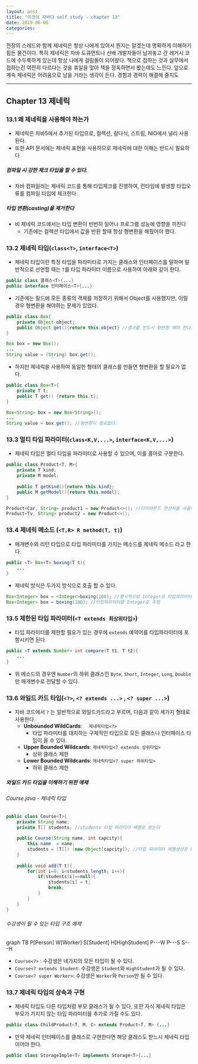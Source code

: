 ```yaml
---
layout: post
title: "이것이 자바다 self study - chapter 13"
date: 2019-06-06
categories:
---
```


전장의 스레드와 함께 제네릭은 항상 나에게 있어서 뭔지는 알겠는데 명확하게 이해하기 힘든 물건이다. 특히 제네릭은 자바 도큐먼트나 선배 개발자들이 남겨놓고 간 레거시 코드에 수두룩하게 있는데 항상 나에게 걸림돌이 되어왔다. 책으로 접하는 것과 실무에서 접하는건 여전히 다르다는 것을 휴일을 맞아 책을 정독하면서 봤는데도 느낀다. 앞으로 계속 제네릭은 어려움으로 남을 거라는 생각이 든다. 경험과 경력이 해결해 줄지도

---

## Chapter 13 제네릭

### 13.1 왜 제네릭을 사용해야 하는가

- 제네릭은 자바5에서 추가된 타입으로, 컬렉션, 람다식, 스트림, NIO에서 널리 사용된다.
- 또한 API 문서에는 제네릭 표현을 사용하므로 제네릭에 대한 이해는 반드시 필요하다

##### 컴파일 시 강한 체크 타입을 할 수 있다.

- 자바 컴파일러는 제네릭 코드를 통해 타입체크를 진행하여, 런타임에 발생할 타입오류를 컴파일 타입에 체크한다.

##### 타입 변환(casting)을 제거한다

- 비 제네릭 코드에서는 타입 변환이 빈번히 일어나 프로그램 성능에 영향을 끼친다
  - 기존에는 컬렉션 타입에서 값을 반환 할때 항상 형변환을 해줬어야 했다.

### 13.2 제네릭 타입(`class<T>`, `interface<T>`)

- 제네릭 타입이란 특정 타입을 파라미터로 가지는 클래스와 인터페이스를 말하며 일반적으로 선언할 때는 `T`를 타입 파라미터 이름으로 사용하여 아래와 같이 한다.

```java
public class 클래스<T>{...}
public interface 인터페이스<T>{...}
```

- 기존에는 필드에 모든 종류의 객체를 저장하기 위해서 Object를 사용했지만, 이럴 경우 형변환을 해야하는 문제가 있었다.

```java
public class Box{
    private Object object;
    public Object get(){return this.object} //결과를 반드시 형변환 해야 한다.
}

Box box = new Box();
...
String value = (String) box.get();
```

- 하지만 제네릭을 사용하여 동일한 형태의 클래스를 만들면 형변환을 할 필요가 없다.

```java
public class Box<T>{
    private T t;
    public T get() {return this.t};
}

Box<String> box = new Box<String>();
...
String value = box.get(); //형변환이 필요없다. 
```

### 13.3 멀티 타입 파라미터(`class<K,V,...>`, `interface<K,V,...>`)

- 제네릭 타입은 멀티 타입을 파라미터로 사용할 수 있으며, 이를 콤마로 구분한다.

```java
public class Product<T, M>{
    private T kind;
    private M model;
    
    public T getKind(){return this.kind};
    public M getModel(){return this.model};
}

Product<Car, String> product1 = new Product<>(); //다이아몬드 연산자를 사용해 타입유추
Product<Tv, String> product2 = new Product<>();

```

### 13.4 제네릭 메소드 (`<T,R> R method(T, t)`)

- 매개변수와 리턴 타입으로 타입 파라미터를 가지는 메소드를 제네릭 메소드 라고 한다.

```java
public <T> Box<T> boxing(T t){
    ...
}
```

- 제네릭 방식은 두가지 방식으로 호출 할 수 있다.

```java
Box<Integer> box = <Integer>boxing(100); //명시적으로 Integer로 타입파라미터 지정
Box<Integer> box = boxing(100); //타입파라미터를 Integer로 추정
```

### 13.5 제한된 타입 파라미터(`<T extends 최상위타입>`)

- 타입 파라미터를 제한할 필요가 있는 경우에 `extends` 예약어를 타입파라미터에 포함시키면 된다.

```java
public <T extends Number> int compare(T t1, T t2){
    ...
}
```

- 위 메소드의 경우엔 `Number`의 하위 클래스인 `Byte`, `Short`, `Integer`, `Long`, `Double`만 매개변수로 전달할 수 있다.

### 13.6 와일드 카드 타입(`<?>`, `<? extends ...>` , `<? super ...>`)

- 자바 코드에서 `?` 는 일반적으로 와일드카드라고 부르며, 다음과 같이 세가지 형태로 사용한다.
  - **Unbounded WildCards**: `	제네릭타입<?>`
    - 타입 파라미터를 대치하는 구체적인 타입으로 모든 클래스나 인터페이스 타입이 올 수 있다.
  - **Upper Bounded Wildcards**: `제네릭타입<? extends 상위타입>`
    - 상위 클래스 제한
  - **Lower Bounded Wildcards**: `제네릭타입<? super 하위타입>`
    - 하위 클래스 제한

##### 와일드 카드 타입을 이해하기 위한 예제

###### Course.java - 제네릭 타입

```java
public class Course<T>{
    private String name;
    private T[] students; //students 타입 파라미터 배열로 받는다
    
    public Course(String name, int capcity){
        this.name  = name;
        students = (T[]) (new Object[capcity]); //타입 파라미터 배열생성은 Object로 한다
    }
    
    public void add(T t){
        for(int i=0; i<students.length; i++){
            if(students[i]==null){
                students[i] = t;
                break;
            }
        }
    }
}
```

###### 수강생이 될 수 있는 타입 구조 예제

<div class="mermaid">
graph TB
	P[Person]
	W[Worker]
	S[Student]
	H[HighStudent]
	P---W
	P---S
	S---H
</div>

- `Course<?>` : 수강생은 네가지의 모든 타입이 될 수 있다.
- `Course<? extends Student`: 수강생은 `Student`와 `HighStudent`가 될 수 있다.
- `Course<? super Worker>`: 수강생은 `Worker`와 `Person`만 될 수 있다.

### 13.7 제네릭 타입의 상속과 구현

- 제네릭 타입도 다른 타입처럼 부모 클래스가 될 수 있다, 또한 자식 제네릭 타입은 부모가 가지지 않는 타입 파라미터를 추가로 가질 수도 있다.

```java
public class ChildProduct<T, M, C> extends Product<T, M> {...}

```

- 만약 제네릭 인터페이스를 클래스로 구현한다면 해당 클래스도 받느시 제네릭 타입이어야 한다.

```java
public class StorageImple<T> implements Storage<T>{...}

```

